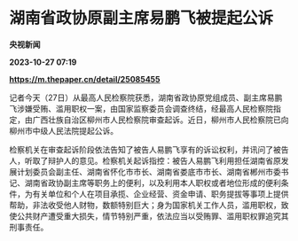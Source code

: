 # 湖南省政协原副主席易鹏飞被提起公诉
**央视新闻**

**2023-10-27 07:19**

**https://m.thepaper.cn/detail/25085455**

记者今天（27日）从最高人民检察院获悉，湖南省政协原党组成员、副主席易鹏飞涉嫌受贿、滥用职权一案，由国家监察委员会调查终结，经最高人民检察院指定，由广西壮族自治区柳州市人民检察院审查起诉。近日，柳州市人民检察院已向柳州市中级人民法院提起公诉。

检察机关在审查起诉阶段依法告知了被告人易鹏飞享有的诉讼权利，并讯问了被告人，听取了辩护人的意见。检察机关起诉指控：被告人易鹏飞利用担任湖南省原发展计划委员会副主任、湖南省怀化市市长、湖南省娄底市市长、湖南省郴州市委书记、湖南省政协副主席等职务上的便利，以及利用本人职权或者地位形成的便利条件，为有关单位和个人在项目承揽、企业经营、资金申请、职务提拔等事项上提供帮助，非法收受他人财物，数额特别巨大；身为国家机关工作人员，滥用职权，致使公共财产遭受重大损失，情节特别严重，依法应当以受贿罪、滥用职权罪追究其刑事责任。